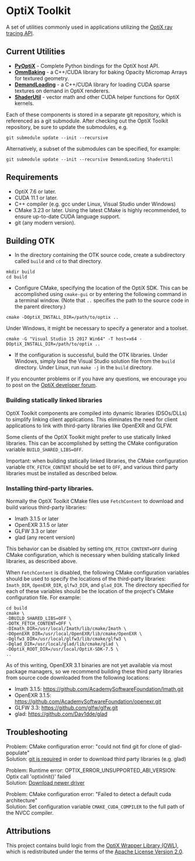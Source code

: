 
# OptiX Toolkit

A set of utilities commonly used in applications utilizing the [OptiX ray tracing API](https://developer.nvidia.com/rtx/ray-tracing/optix).

## Current Utilities
- **[PyOptiX](PyOptiX/README.md)** - Complete Python bindings for the OptiX host API.
- **[OmmBaking](OmmBaking/README.md)** - a C++/CUDA library for baking Opacity Micromap Arrays for textured geometry.
- **[DemandLoading](DemandLoading/README.md)** -  a C++/CUDA library for loading CUDA sparse textures on demand in OptiX renderers.
- **[ShaderUtil](ShaderUtil/README.md)** - vector math and other CUDA helper functions for OptiX kernels.

Each of these components is stored in a separate git repository, which is referenced as a git submodule.
After checking out the OptiX Toolkit repository, be sure to update the submodules, e.g.
```
git submodule update --init --recursive
```
Alternatively, a subset of the submodules can be specified, for example:
```
git submodule update --init --recursive DemandLoading ShaderUtil
```

## Requirements

- OptiX 7.6 or later.
- CUDA 11.1 or later.
- C++ compiler (e.g. gcc under Linux, Visual Studio under Windows)
- CMake 3.23 or later.  Using the latest CMake is highly recommended, to ensure up-to-date CUDA
language support.
- git (any modern version).

## Building OTK

- In the directory containing the OTK source code, create a subdirectory called `build` and `cd` to that directory.
```
mkdir build
cd build
```
- Configure CMake, specifying the location of the OptiX SDK.  This can be accomplished using `cmake-gui` or by entering the following command in a terminal window.  (Note that `..` specifies the path to the source code in the parent directory.)
```
cmake -DOptiX_INSTALL_DIR=/path/to/optix ..
```
Under Windows, it might be necessary to specify a generator and a toolset.  
```
cmake -G "Visual Studio 15 2017 Win64" -T host=x64 -DOptiX_INSTALL_DIR=/path/to/optix ..
```
- If the configuration is successful, build the OTK libraries.  Under Windows, simply load the Visual Studio solution file from the `build` directory.  Under Linux, run `make -j` in the `build` directory.

If you encounter problems or if you have any questions, we encourage you to post on the [OptiX developer forum](https://forums.developer.nvidia.com/c/gaming-and-visualization-technologies/visualization/optix/167).

### Building statically linked libraries

OptiX Toolkit components are compiled into dynamic libraries (DSOs/DLLs) to simplify linking client
applications.  This eliminates the need for client applications to link with third-party libraries
like OpenEXR and GLFW.

Some clients of the OptiX Toolkit might prefer to use statically linked libraries.  This can be accomplished
by setting the CMake configuration variable `BUILD_SHARED_LIBS=OFF`.

Important: when building statically linked libraries, the CMake configuration variable
`OTK_FETCH_CONTENT` should be set to `OFF`, and various third party libraries must be installed as
described below.

### Installing third-party libraries.

Normally the OptiX Toolkit CMake files use `FetchContent` to download and build various third-party
libraries:
- Imath 3.1.5 or later
- OpenEXR 3.1.5 or later
- GLFW 3.3 or later
- glad (any recent version)

This behavior can be disabled by setting `OTK_FETCH_CONTENT=OFF` during CMake configuration,
which is necessary when building statically linked libraries, as described above.

When `FetchContent` is disabled, the following CMake configuration variables should be used to
specify the locations of the third-party libraries: `Imath_DIR`, `OpenEXR_DIR`, `glfw3_DIR`, and
`glad_DIR`.  The directory specified for each of these variables should be the location of the
project's CMake configuration file.  For example:
```
cd build
cmake \
-DBUILD_SHARED_LIBS=OFF \
-DOTK_FETCH_CONTENT=OFF \
-DImath_DIR=/usr/local/Imath/lib/cmake/Imath \
-DOpenEXR_DIR=/usr/local/OpenEXR/lib/cmake/OpenEXR \
-Dglfw3_DIR=/usr/local/glfw3/lib/cmake/glfw3 \
-Dglad_DIR=/usr/local/glad/lib/cmake/glad \
-DOptiX_ROOT_DIR=/usr/local/OptiX-SDK-7.5 \
..
```

As of this writing, OpenEXR 3.1 binaries are not yet available via most package managers, so we
recommend building these third party libraries from source code downloaded from the following
locations:

- Imath 3.1.5: https://github.com/AcademySoftwareFoundation/Imath.git
- OpenEXR 3.1.5: https://github.com/AcademySoftwareFoundation/openexr.git
- GLFW 3.3: https://github.com/glfw/glfw.git
- glad: https://github.com/Dav1dde/glad

## Troubleshooting

Problem: CMake configuration error: "could not find git for clone of glad-populate" <br>
Solution: [git is required](https://git-scm.com/download) in order to download third party libraries (e.g. glad)

Problem: Runtime error: OPTIX_ERROR_UNSUPPORTED_ABI_VERSION: Optix call 'optixInit()' failed <br>
Solution: [Download newer driver](https://www.nvidia.com/download)

Problem: CMake configuration error: "Failed to detect a default cuda architecture" <br>
Solution: Set configuration variable `CMAKE_CUDA_COMPILER` to the full path of the NVCC compiler.

## Attributions

This project contains build logic from the
[OptiX Wrapper Library (OWL)](https://github.com/owl-project/owl),
which is redistributed under the terms of the
[Apache License Version 2.0](https://github.com/owl-project/owl/blob/master/LICENSE).

